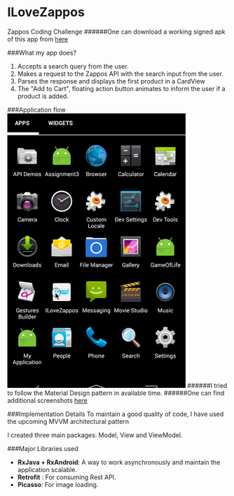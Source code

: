 # ILoveZappos
Zappos Coding Challenge
######One can download a working signed apk of this app from [here](https://github.com/nilamdeka23/ILoveZappos/blob/master/release_apk/ilovezappos.apk?raw=true)


###What my app does?
1. Accepts a search query from the user.
2. Makes a request to the Zappos API with the search input from the user.
3. Parses the response and displays the first product in a CardView
4. The "Add to Cart", floating action button animates to inform the user if a product is added.

###Application flow
![alt tag](https://github.com/nilamdeka23/ILoveZappos/blob/master/screenshots/ILoveZappos.gif)
######I tried to follow the Material Design pattern in available time.
######One can find additional screenshots [here](https://github.com/nilamdeka23/ILoveZappos/blob/master/screenshots/)

###Implementation Details
To maintain a good quality of code, I have used the upcoming MVVM architectural pattern 

I created three main packages: Model, View and ViewModel.


###Major Libraries used
* **RxJava + RxAndroid**: A way to work asynchronously and maintain the application scalable.
* **Retrofit** : For consuming Rest API.
* **Picasso**: For image loading.
